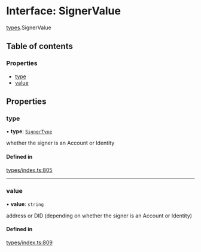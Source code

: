 # Interface: SignerValue

[types](../wiki/types).SignerValue

## Table of contents

### Properties

- [type](../wiki/types.SignerValue#type)
- [value](../wiki/types.SignerValue#value)

## Properties

### type

• **type**: [`SignerType`](../wiki/types.SignerType)

whether the signer is an Account or Identity

#### Defined in

[types/index.ts:805](https://github.com/PolymeshAssociation/polymesh-sdk/blob/16e8c2ca/src/types/index.ts#L805)

___

### value

• **value**: `string`

address or DID (depending on whether the signer is an Account or Identity)

#### Defined in

[types/index.ts:809](https://github.com/PolymeshAssociation/polymesh-sdk/blob/16e8c2ca/src/types/index.ts#L809)
